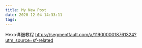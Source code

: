 ```yaml
---
title: My New Post
date: 2020-12-04 14:33:11
tags:
---
```


Hexo详细教程
https://segmentfault.com/a/1190000018761324?utm_source=sf-related